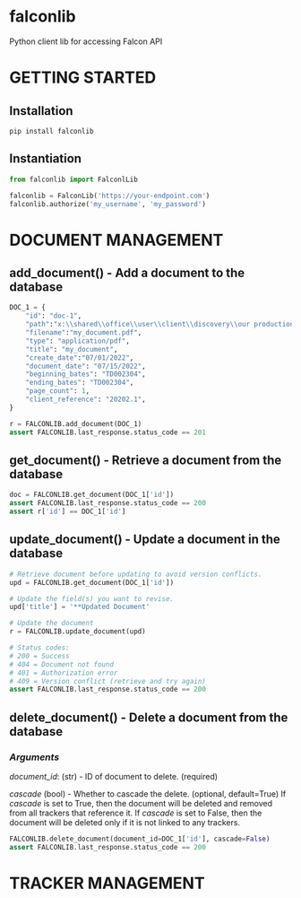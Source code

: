 # falconlib
Python client lib for accessing Falcon API

# GETTING STARTED

## Installation

```pip install falconlib```

## Instantiation

```python
from falconlib import FalconlLib

falconlib = FalconLib('https://your-endpoint.com')
falconlib.authorize('my_username', 'my_password')
```

# DOCUMENT MANAGEMENT

## add_document() - Add a document to the database

```python
DOC_1 = {
    "id": "doc-1",
    "path":"x:\\shared\\office\\user\\client\\discovery\\our production\\my_document.pdf",
    "filename":"my_document.pdf",
    "type": "application/pdf",
    "title": "my_document",
    "create_date":"07/01/2022",
    "document_date": "07/15/2022",
    "beginning_bates": "TD002304",
    "ending_bates": "TD002304",
    "page_count": 1,
    "client_reference": "20202.1",
}

r = FALCONLIB.add_document(DOC_1)
assert FALCONLIB.last_response.status_code == 201
```

## get_document() - Retrieve a document from the database

```python
doc = FALCONLIB.get_document(DOC_1['id'])
assert FALCONLIB.last_response.status_code == 200
assert r['id'] == DOC_1['id']
```

## update_document() - Update a document in the database

```python
# Retrieve document before updating to avoid version conflicts.
upd = FALCONLIB.get_document(DOC_1['id'])

# Update the field(s) you want to revise.
upd['title'] = '**Updated Document'

# Update the document
r = FALCONLIB.update_document(upd)

# Status codes:
# 200 = Success
# 404 = Document not found
# 401 = Authorization error
# 409 = Version conflict (retrieve and try again)
assert FALCONLIB.last_response.status_code == 200
```

## delete_document() - Delete a document from the database

### *Arguments*

*document_id*: (str) - ID of document to delete. (required)

*cascade* (bool) - Whether to cascade the delete. (optional, default=True)
If *cascade* is set to True, then the document will be deleted and removed from all trackers
that reference it. If *cascade* is set to False, then the document will be deleted only if
it is not linked to any trackers.

```python
FALCONLIB.delete_document(document_id=DOC_1['id'], cascade=False)
assert FALCONLIB.last_response.status_code == 200
```

# TRACKER MANAGEMENT
